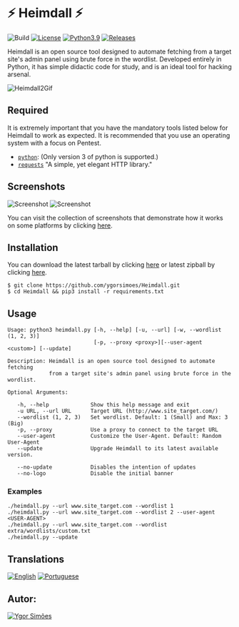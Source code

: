 # ⚡️ Heimdall ⚡️

![Build](https://github.com/ygorsimoes/Heimdall/workflows/build/badge.svg)
[![License](https://img.shields.io/badge/License-MIT-critical.svg?style=flat&logo=)](https://github.com/ygorsimoes/Heimdall/blob/master/LICENSE) 
[![Python3.9](https://img.shields.io/badge/Python-3.9-yellow.svg?style=flat&logo=python)](https://www.python.org/) 
[![Releases](https://img.shields.io/badge/release-v5.1--stable-green)](https://github.com/ygorsimoes/Heimdall/releases/tag/v5.1-stable)

Heimdall is an open source tool designed to automate fetching from a target site's admin panel using brute force in the wordlist. Developed entirely in Python, it has simple didactic code for study, and is an ideal tool for hacking arsenal.

![Heimdall2Gif](https://raw.githubusercontent.com/ygorsimoes/Heimdall/master/doc/images/heimdall2.gif)

## Required

It is extremely important that you have the mandatory tools listed below for Heimdall to work as expected.
It is recommended that you use an operating system with a focus on Pentest.

* [`python`](https://www.python.org/): (Only version 3 of python is supported.)
* [`requests`](https://requests.readthedocs.io/) "A simple, yet elegant HTTP library."

## Screenshots

![Screenshot](https://raw.githubusercontent.com/ygorsimoes/Heimdall/master/doc/images/screenshots/5.1-stable/screenshot01.png)
![Screenshot](https://raw.githubusercontent.com/ygorsimoes/Heimdall/master/doc/images/screenshots/5.1-stable/screenshot02.png)

You can visit the collection of screenshots that demonstrate how it works on some platforms by clicking [here](https://github.com/ygorsimoes/Heimdall/tree/master/doc/images/screenshots).

## Installation

You can download the latest tarball by clicking [here](https://github.com/ygorsimoes/Heimdall/tarball/master) or latest zipball by clicking [here](https://github.com/ygorsimoes/Heimdall/zipball/master).

    $ git clone https://github.com/ygorsimoes/Heimdall.git
    $ cd Heimdall && pip3 install -r requirements.txt

## Usage

```
Usage: python3 heimdall.py [-h, --help] [-u, --url] [-w, --wordlist (1, 2, 3)]
                           [-p, --proxy <proxy>][--user-agent <custom>] [--update]

Description: Heimdall is an open source tool designed to automate fetching 
             from a target site's admin panel using brute force in the wordlist.

Optional Arguments:

   -h, --help             Show this help message and exit
   -u URL, --url URL      Target URL (http://www.site_target.com/)
   --wordlist (1, 2, 3)   Set wordlist. Default: 1 (Small) and Max: 3 (Big)
   -p, --proxy            Use a proxy to connect to the target URL
   --user-agent           Customize the User-Agent. Default: Random User-Agent
   --update               Upgrade Heimdall to its latest available version.
   
   --no-update            Disables the intention of updates
   --no-logo              Disable the initial banner
```

### Examples

```
./heimdall.py --url www.site_target.com --wordlist 1
./heimdall.py --url www.site_target.com --wordlist 2 --user-agent <USER-AGENT>
./heimdall.py --url www.site_target.com --wordlist extra/wordlists/custom.txt
./heimdall.py --update
```

## Translations

[![English](https://img.shields.io/badge/en--US-English-blue.svg?style=flat-square&logo=Google%20Translate)](https://github.com/ygorsimoes/Heimdall#%EF%B8%8F-heimdall-%EF%B8%8F)
[![Portuguese](https://img.shields.io/badge/pt--BR-Portuguese-blue.svg?style=flat-square&logo=Google%20Translate)](https://github.com/ygorsimoes/Heimdall/blob/master/doc/translations/README-pt-BR.md)

## Autor:

[![Ygor Simões](https://img.shields.io/badge/profile-Ygor%20Sim%C3%B5es%20(YG%C3%83O)-red.svg?style=for-the-badge&logo=github)](https://github.com/ygorsimoes/)